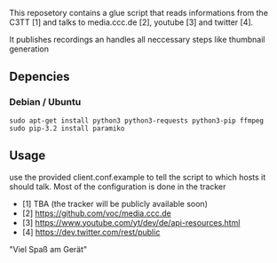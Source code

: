 This reposetory contains a glue script that reads informations from the C3TT [1] and talks to media.ccc.de [2], youtube [3] and twitter [4].

It publishes recordings an handles all neccessary steps like thumbnail generation

## Depencies
### Debian / Ubuntu
```
sudo apt-get install python3 python3-requests python3-pip ffmpeg
sudo pip-3.2 install paramiko
```

## Usage
use the provided client.conf.example to tell the script to which hosts it should talk. Most of the configuration is done in the tracker

 * [1] TBA (the tracker will be publicly available soon)
 * [2] https://github.com/voc/media.ccc.de
 * [3] https://www.youtube.com/yt/dev/de/api-resources.html
 * [4] https://dev.twitter.com/rest/public


"Viel Spaß am Gerät"
